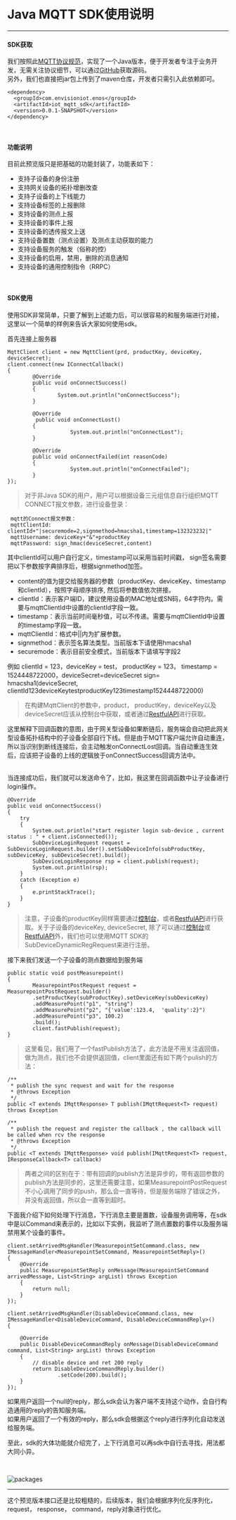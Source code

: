 # Java MQTT SDK使用说明

----

#### SDK获取

​​我们按照此[MQTT协议规范](https://dev.envisioncn.com/devportal/index.html#/166/57baab5ed3eb4806104b045d/doccenter/DeviceConnection2.0/ZH/4@%E6%93%8D%E4%BD%9C%E6%8C%87%E5%8D%97/11@%E8%AE%BE%E5%A4%87%E7%AB%AF%E5%BC%80%E5%8F%91%E6%8C%87%E5%8D%97/2@SDK%E8%AE%BE%E5%A4%87%E7%AB%AF%E5%8D%8F%E8%AE%AE.md)，实现了一个Java版本，便于开发者专注于业务开发，无需关注协议细节，可以通过[GitHub](http://https://github.com/EnvisionIot/enos-iot-mqtt-java-sdk)获取源码。
<br/>
另外，我们也直接把jar包上传到了maven仓库，开发者只需引入此依赖即可。

```
<dependency>
  <groupId>com.envisioniot.enos</groupId>
  <artifactId>iot_mqtt_sdk</artifactId>
  <version>0.0.1-SNAPSHOT</version>
</dependency>
```
<br/>

#### 功能说明

目前此预览版只是把基础的功能封装了，功能表如下：

- 支持子设备的身份注册
- 支持网关设备的拓扑增删改查
- 支持子设备的上下线能力
- 支持设备标签的上报删除
- 支持设备的测点上报
- 支持设备的事件上报
- 支持设备的透传报文上送
- 支持设备置数（测点设置）及测点主动获取的能力
- 支持设备服务的触发（俗称的控）
- 支持设备的启用，禁用，删除的消息通知
- 支持设备的通用控制指令（RRPC）

<br/>

#### SDK使用

使用SDK非常简单，只要了解到上述能力后，可以很容易的和服务端进行对接，这里以一个简单的样例来告诉大家如何使用sdk。
<br/>

首先连接上服务器

```
MqttClient client = new MqttClient(prd, productKey, deviceKey, deviceSecret);
client.connect(new IConnectCallback()
{
        @Override
        public void onConnectSuccess()
        {
                System.out.println("onConnectSuccess");
        }

        @Override
         public void onConnectLost()
        {
                    System.out.println("onConnectLost");
        }

        @Override
        public void onConnectFailed(int reasonCode)
        {
                    System.out.println("onConnectFailed");
        }
});
```
> 对于非Java SDK的用户，用户可以根据设备三元组信息自行组织MQTT CONNECT报文参数，进行设备登录：

 ```
  mqtt的Connect报文参数：
  mqttClientId: clientId+"|securemode=2,signmethod=hmacsha1,timestamp=132323232|"
  mqttUsername: deviceKey+"&"+productKey
  mqttPassword: sign_hmac(deviceSecret,content)
 ```
其中clientId可以用户自行定义，timestamp可以采用当前时间戳，
sign签名需要把以下参数按字典排序后，根据signmethod加签。

* content的值为提交给服务器的参数（productKey、deviceKey、timestamp和clientId），按照字母顺序排序, 然后将参数值依次拼接。
* clientId：表示客户端ID，建议使用设备的MAC地址或SN码，64字符内。需要与mqttClientId中设置的clientId字段一致。
* timestamp：表示当前时间毫秒值，可以不传递。需要与mqttClientId中设置的timestamp字段一致。
* mqttClientId：格式中||内为扩展参数。
* signmethod：表示签名算法类型。当前版本下请使用hmacsha1
* securemode：表示目前安全模式，当前版本下请填写字段2

例如 clientId = 123，deviceKey = test， productKey = 123， timestamp = 1524448722000，deviceSecret=deviceSecret
sign= hmacsha1(deviceSecret, clientId123deviceKeytestproductKey123timestamp1524448722000)

> 在构建MqttClient的参数中，product， productKey，deviceKey以及deviceSecret应该从控制台中获取，或者通过[RestfulAPI](http://tapd.oa.com)进行获取。

这里解释下回调函数的意图，由于网关型设备如果断链后，服务端会自动把此网关型设备拓扑结构中的子设备全部自行下线。但是由于MQTT客户端允许自动重连，所以当识别到断线连接后，会主动触发onConnectLost回调。当自动重连生效后，应该把子设备的上线的逻辑放于onConnectSuccess回调方法中。

<br/>
当连接成功后，我们就可以发送命令了，比如，我这里在回调函数中让子设备进行login操作。

```
@Override
public void onConnectSuccess()
{
    try
    {
        System.out.println("start register login sub-device , current status : " + client.isConnected());
        SubDeviceLoginRequest request = SubDeviceLoginRequest.builder().setSubDeviceInfo(subProductKey, subDeviceKey, subDeviceSecret).build();
        SubDeviceLoginResponse rsp = client.publish(request);
        System.out.println(rsp);
    }
    catch (Exception e)
    {
        e.printStackTrace();
    }
}
```


> 注意，子设备的productKey同样需要通过[控制台](http://tapd.oa.com)，或者[RestfulAPI](http://tapd.oa.com)进行获取。关于子设备的deviceKey, deviceSecret, 除了可以通过[控制台](http://tapd.oa.com)或[RestfulAPI](http://tapd.oa.com)外，我们也可以使用MQTT SDK的SubDeviceDynamicRegRequest来进行注册。

接下来我们发送一个子设备的测点数据给到服务端

```
public static void postMeasurepoint()
{
	    MeasurepointPostRequest request = MeasurepointPostRequest.builder()
	    .setProductKey(subProductKey).setDeviceKey(subDeviceKey)
	    .addMeasurePoint("p1", "string")
	    .addMeasurePoint("p2", "{'value':123.4,  'quality':2}")
	    .addMeasurePoint("p3", 100.2)
	    .build();
	    client.fastPublish(request);
}
```
> 这里看见，我们用了一个fastPublish方法了，此方法是不用关注返回值，做为测点，我们也不会提供返回值，client里面还有如下两个pulish的方法：

```
/**
 * publish the sync request and wait for the response
 * @throws Exception
 */
public <T extends IMqttResponse> T publish(IMqttRequest<T> request) throws Exception

/**
 * publish the request and register the callback , the callback will be called when rcv the response
 * @throws Exception
 */
public <T extends IMqttResponse> void publish(IMqttRequest<T> request, IResponseCallback<T> callback)
```

> 两者之间的区别在于：带有回调的publish方法是异步的，带有返回参数的publish方法是同步的，这里还需要注意，如果MeasurepointPostRequest不小心调用了同步的push，那么会一直等待，但是服务端除了错误之外，并没有返回值，所以会一直等到超时。

下面我介绍下如何处理下行消息，下行消息主要是置数，设备服务调用等，在sdk中是以Command来表示的，比如以下实例，我监听了测点置数的事件以及服务端禁用某个设备的事件。


```
client.setArrivedMsgHandler(MeasurepointSetCommand.class, new IMessageHandler<MeasurepointSetCommand, MeasurepointSetReply>()
{
    @Override
    public MeasurepointSetReply onMessage(MeasurepointSetCommand arrivedMessage, List<String> argList) throws Exception
    {
        return null;
    }
});

client.setArrivedMsgHandler(DisableDeviceCommand.class, new IMessageHandler<DisableDeviceCommand, DisableDeviceCommandReply>()
{

    @Override
    public DisableDeviceCommandReply onMessage(DisableDeviceCommand command, List<String> argList) throws Exception
    {
        // disable device and ret 200 reply
      	return DisableDeviceCommandReply.builder()
				.setCode(200).build();
    }
});
```

如果用户返回一个null的reply，那么sdk会认为客户端不支持这个动作，会自行构造通用的reply的告知服务端。
<br/>
如果用户返回了一个有效的reply，那么sdk会根据这个reply进行序列化自动发送给服务端。

至此，sdk的大体功能就介绍完了，上下行消息可以再sdk中自行去寻找，用法都大同小异。

<br/>

![packages](https://github.com/EnvisionIot/enos-iot-mqtt-java-sdk/blob/master/src/main/resources/imgs/tapd_20716331_base64_1534760042_26.png)


----------
这个预览版本接口还是比较粗糙的，后续版本，我们会根据序列化反序列化，request， response， command，reply对象进行优化。







